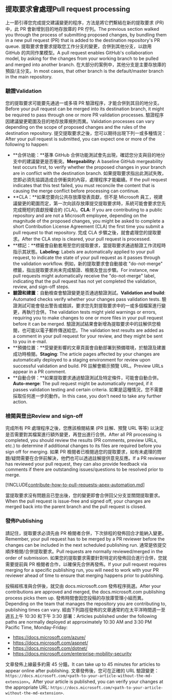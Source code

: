 ## <a name="pull-request-processing"></a><span data-ttu-id="99b12-101">提取要求會處理</span><span class="sxs-lookup"><span data-stu-id="99b12-101">Pull request processing</span></span>

<span data-ttu-id="99b12-102">上一節引導您完成提交建議變更的程序，方法是將它們繫結在新的提取要求 (PR) 中，此 PR 會新增到目的地存放庫的 PR 佇列。</span><span class="sxs-lookup"><span data-stu-id="99b12-102">The previous section walked you through the process of submitting proposed changes, by bundling them in a new pull request (PR) that is added to the destination repository's PR queue.</span></span> <span data-ttu-id="99b12-103">提取要求會要求提取您工作分支的變更，合併到其他分支，以啟用 GitHub 的共同作業模型。</span><span class="sxs-lookup"><span data-stu-id="99b12-103">A pull request enables GitHub's collaboration model, by asking for the changes from your working branch to be pulled and merged into another branch.</span></span> <span data-ttu-id="99b12-104">在大部分的案例中，其他分支是主要存放庫的預設/主分支。</span><span class="sxs-lookup"><span data-stu-id="99b12-104">In most cases, that other branch is the default/master branch in the main repository.</span></span>

### <a name="validation"></a><span data-ttu-id="99b12-105">驗證</span><span class="sxs-lookup"><span data-stu-id="99b12-105">Validation</span></span>

<span data-ttu-id="99b12-106">您的提取要求可能要先通過一或多項 PR 驗證程序，才能合併到其目的地分支。</span><span class="sxs-lookup"><span data-stu-id="99b12-106">Before your pull request can be merged into its destination branch, it might be required to pass through one or more PR validation processes.</span></span> <span data-ttu-id="99b12-107">驗證程序因建議變更範圍及目的地存放庫規則而異。</span><span class="sxs-lookup"><span data-stu-id="99b12-107">Validation processes can vary depending on the scope of proposed changes and the rules of the destination repository.</span></span> <span data-ttu-id="99b12-108">提交提取要求之後，您可以期待出現下列一或多種情況：</span><span class="sxs-lookup"><span data-stu-id="99b12-108">After your pull request is submitted, you can expect one or more of the following to happen:</span></span>

- <span data-ttu-id="99b12-109">**合併功能：**基準 GitHub 合併功能測試會先出現，確認您分支與目的地分支中的建議變更是否衝突。</span><span class="sxs-lookup"><span data-stu-id="99b12-109">**Mergeability**: A baseline GitHub mergeability test occurs first, to verify whether the proposed changes in your branch are in conflict with the destination branch.</span></span> <span data-ttu-id="99b12-110">如果提取要求指出此測試失敗，您即必須先協調造成合併衝突的內容，處理程序才能繼續。</span><span class="sxs-lookup"><span data-stu-id="99b12-110">If the pull request indicates that this test failed, you must reconcile the content that is causing the merge conflict before processing can continue.</span></span>
- <span data-ttu-id="99b12-111">**CLA：**如果您要向公共存放庫發表貢獻，但不是 Microsoft 員工，視建議變更的範圍而定，第一次向該存放庫提交提取要求時，系統可能會要求您先完成簡短的貢獻授權合約 (CLA)。</span><span class="sxs-lookup"><span data-stu-id="99b12-111">**CLA**: If you are contributing to a public repository and are not a Microsoft employee, depending on the magnitude of the proposed changes, you might be asked to complete a short Contribution License Agreement (CLA) the first time you submit a pull request to that repository.</span></span> <span data-ttu-id="99b12-112">完成 CLA 步驟之後，就會處理您的提取要求。</span><span class="sxs-lookup"><span data-stu-id="99b12-112">After the CLA step is cleared, your pull request is processed.</span></span>
- <span data-ttu-id="99b12-113">**標記：**標籤會自動套用至您的提取要求，當提取要求通過驗證工作流程時指示其狀態。</span><span class="sxs-lookup"><span data-stu-id="99b12-113">**Labeling**: Labels are automatically applied to your pull request, to indicate the state of your pull request as it passes through the validation workflow.</span></span> <span data-ttu-id="99b12-114">例如，新的提取要求會自動接收 "do-not-merge" 標籤，指出提取要求尚未完成驗證、檢閱及登出步驟。</span><span class="sxs-lookup"><span data-stu-id="99b12-114">For instance, new pull requests might automatically receive the "do-not-merge" label, indicating that the pull request has not yet completed the validation, review, and sign-off steps.</span></span>
- <span data-ttu-id="99b12-115">**驗證和建置**：自動檢查會驗證變更是否通過驗證測試。</span><span class="sxs-lookup"><span data-stu-id="99b12-115">**Validation and build**: Automated checks verify whether your changes pass validation tests.</span></span> <span data-ttu-id="99b12-116">驗證測試可能會發出警告或錯誤，要求您先對提取要求中的一或多個檔案進行變更，再執行合併。</span><span class="sxs-lookup"><span data-stu-id="99b12-116">The validation tests might yield warnings or errors, requiring you to make changes to one or more files in your pull request before it can be merged.</span></span> <span data-ttu-id="99b12-117">驗證測試結果會新增為提取要求中的註解供您檢閱，也可能以電子郵件傳送給您。</span><span class="sxs-lookup"><span data-stu-id="99b12-117">The validation test results are added as a comment in your pull request for your review, and they might be sent to you in e-mail.</span></span>
- <span data-ttu-id="99b12-118">**預備位置：**受變更影響的文章頁面會自動部署到預備環境，於驗證及建置成功時檢閱。</span><span class="sxs-lookup"><span data-stu-id="99b12-118">**Staging**: The article pages affected by your changes are automatically deployed to a staging environment for review upon successful validation and build.</span></span> <span data-ttu-id="99b12-119">PR 註解會顯示預覽 URL。</span><span class="sxs-lookup"><span data-stu-id="99b12-119">Preview URLs appear in a PR comment.</span></span>
- <span data-ttu-id="99b12-120">**自動合併：**如果提取要求通過驗證測試及特定條件，可能會自動合併。</span><span class="sxs-lookup"><span data-stu-id="99b12-120">**Auto-merge**: The pull request might be automatically merged, if it passes validation testing and certain criteria.</span></span> <span data-ttu-id="99b12-121">如果是這種情況，您不需要採取任何進一步的動作。</span><span class="sxs-lookup"><span data-stu-id="99b12-121">In this case, you don't need to take any further action.</span></span>

### <a name="review-and-sign-off"></a><span data-ttu-id="99b12-122">檢閱與登出</span><span class="sxs-lookup"><span data-stu-id="99b12-122">Review and sign-off</span></span>

<span data-ttu-id="99b12-123">完成所有 PR 處理程序之後，您應該檢閱結果 (PR 註解、預覽 URL 等等) 以決定是否需要對其檔案進行額外變更，再登出進行合併。</span><span class="sxs-lookup"><span data-stu-id="99b12-123">After all PR processing is completed, you should review the results (PR comments, preview URLs, etc.) to determine if additional changes to its files are required before you sign off for merging.</span></span> <span data-ttu-id="99b12-124">如果 PR 檢閱者已檢閱過您的提取要求，如有未處理的問題/疑問需要在合併前解決，他們也可以透過註解提供意見反應。</span><span class="sxs-lookup"><span data-stu-id="99b12-124">If a PR reviewer has reviewed your pull request, they can also provide feedback via comments if there are outstanding issues/questions to be resolved prior to merge.</span></span>

[!INCLUDE[contribute-how-to-pull-requests-apex-automation.md](contribute-how-to-pull-requests-apex-automation.md)]

<span data-ttu-id="99b12-125">當提取要求沒有問題且已登出後，您的變更即會合併回父分支並關閉提取要求。</span><span class="sxs-lookup"><span data-stu-id="99b12-125">When the pull request is issue-free and signed off, your changes are merged back into the parent branch and the pull request is closed.</span></span>

### <a name="publishing"></a><span data-ttu-id="99b12-126">發佈</span><span class="sxs-lookup"><span data-stu-id="99b12-126">Publishing</span></span>

<span data-ttu-id="99b12-127">請記住，提取要求必須先由 PR 檢閱者合併，下次排程的發佈回合才能納入變更。</span><span class="sxs-lookup"><span data-stu-id="99b12-127">Remember, your pull request has to be merged by a PR reviewer before the changes can be included in the next scheduled publishing run.</span></span> <span data-ttu-id="99b12-128">通常是依提交順序檢閱/合併提取要求。</span><span class="sxs-lookup"><span data-stu-id="99b12-128">Pull requests are normally reviewed/merged in the order of submission.</span></span> <span data-ttu-id="99b12-129">如果您的提取要求需要針對特定的發佈回合進行合併，您就需要提前與 PR 檢閱者合作，以確保先合併再發佈。</span><span class="sxs-lookup"><span data-stu-id="99b12-129">If your pull request requires merging for a specific publishing run, you will need to work with your PR reviewer ahead of time to ensure that merging happens prior to publishing.</span></span>

<span data-ttu-id="99b12-130">投稿經核准與合併後，就交由 docs.microsoft.com 發佈程序挑選。</span><span class="sxs-lookup"><span data-stu-id="99b12-130">After your contributions are approved and merged, the docs.microsoft.com publishing process picks them up.</span></span> <span data-ttu-id="99b12-131">發佈時間會因您投稿的存放庫管理小組而異。</span><span class="sxs-lookup"><span data-stu-id="99b12-131">Depending on the team that manages the repository you are contributing to, publishing times can vary.</span></span> <span data-ttu-id="99b12-132">經由下列路徑發佈的文章通常約在太平洋時間週一至週五上午 10:30 和下午 3:30 部署：</span><span class="sxs-lookup"><span data-stu-id="99b12-132">Articles published under the following paths are normally deployed at approximately 10:30 AM and 3:30 PM Pacific Time, Monday-Friday:</span></span>

- https://docs.microsoft.com/azure/
- https://docs.microsoft.com/aspnet/
- https://docs.microsoft.com/dotnet/
- https://docs.microsoft.com/enterprise-mobility-security

<span data-ttu-id="99b12-133">文章發佈上線最多約需 45 分鐘。</span><span class="sxs-lookup"><span data-stu-id="99b12-133">It can take up to 45 minutes for articles to appear online after publishing.</span></span> <span data-ttu-id="99b12-134">文章發佈後，您可在正確的 URL 驗證變更：`https://docs.microsoft.com/<path-to-your-article-without-the-md-extension>`。</span><span class="sxs-lookup"><span data-stu-id="99b12-134">After your article is published, you can verify your changes at the appropriate URL: `https://docs.microsoft.com/<path-to-your-article-without-the-md-extension>`.</span></span>
